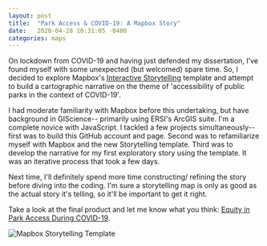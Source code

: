 ```yaml
---
layout: post
title:  "Park Access & COVID-19: A Mapbox Story"
date:   2020-04-28 10:31:05 -0400
categories: maps
---
```

On lockdown from COVID-19 and having just defended my dissertation, I've found myself with some unexpected (but welcomed) spare time. So, I decided to explore Mapbox's [Interactive Storytelling][mapbox-storytelling] template and attempt to build a cartographic narrative on the theme of 'accessibility of public parks in the context of COVID-19'.

I had moderate familiarity with Mapbox before this undertaking, but have background in GIScience-- primarily using ERSI's ArcGIS suite. I'm a complete novice with JavaScript. I tackled a few projects simultaneously-- first was to build this GitHub account and page. Second was to refamiliarize myself with Mapbox and the new Storytelling template. Third was to develop the narrative for my first exploratory story using the template. It was an iterative process that took a few days.  

Next time, I'll definitely spend more time constructing/ refining the story before diving into the coding. I'm sure a storytelling map is only as good as the actual story it's telling, so it'll be important to get it right.

Take a look at the final product and let me know what you think: [Equity in Park Access During COVID-19][mapbox-access].

![Mapbox Storytelling Template](https://github.com/ORRYANB/ORRYANB.github.io/blob/master/_posts/assets/park_storytelling.gif?raw=true "Mapbox Storytelling")

[mapbox-access]: https://orryanb.github.io/park-access-mapstory/index.html
[mapbox-storytelling]: https://www.mapbox.com/solutions/interactive-storytelling
